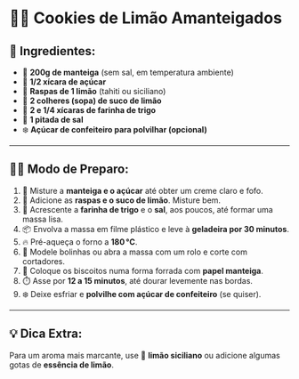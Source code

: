 # 🍪🍋 Cookies de Limão Amanteigados

## 📝 Ingredientes:
- 🧈 **200g de manteiga** (sem sal, em temperatura ambiente)  
- 🍬 **1/2 xícara de açúcar**  
- 🍋 **Raspas de 1 limão** (tahiti ou siciliano)  
- 🍋 **2 colheres (sopa) de suco de limão**  
- 🌾 **2 e 1/4 xícaras de farinha de trigo**  
- 🧂 **1 pitada de sal**  
- ❄️ **Açúcar de confeiteiro para polvilhar (opcional)**

---

## 👨‍🍳 Modo de Preparo:
1. 🥄 Misture a **manteiga e o açúcar** até obter um creme claro e fofo.  
2. 🍋 Adicione as **raspas e o suco de limão**. Misture bem.  
3. 🌾 Acrescente a **farinha de trigo** e o **sal**, aos poucos, até formar uma massa lisa.  
4. 📦 Envolva a massa em filme plástico e leve à **geladeira por 30 minutos**.  
5. 🔥 Pré-aqueça o forno a **180 °C**.  
6. 🙌 Modele bolinhas ou abra a massa com um rolo e corte com cortadores.  
7. 📄 Coloque os biscoitos numa forma forrada com **papel manteiga**.  
8. ⏱️ Asse por **12 a 15 minutos**, até dourar levemente nas bordas.  
9. ❄️ Deixe esfriar e **polvilhe com açúcar de confeiteiro** (se quiser).

---

## 💡 Dica Extra:
Para um aroma mais marcante, use 🍋 **limão siciliano** ou adicione algumas gotas de **essência de limão**.


